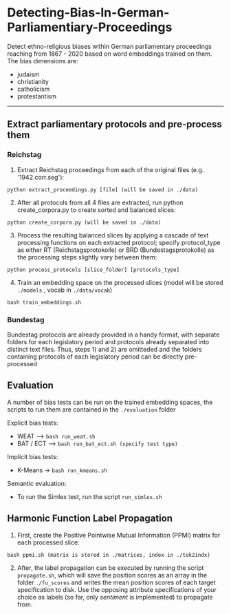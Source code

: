 # Detecting-Bias-In-German-Parliamentiary-Proceedings
Detect ethno-religious biases within German parliamentary proceedings reaching from 1867 - 2020 based on word embeddings trained on them. The bias dimensions are:

* judaism
* christianity
* catholicism
* protestantism
-----------

## Extract parliamentary protocols and pre-process them

### Reichstag
1) Extract Reichstag proceedings from each of the original files (e.g. '1942.corr.seg'):
```
python extract_proceedings.py [file] (will be saved in ./data)
```
2) After all protocols from all 4 files are extracted, run python create_corpora.py to create sorted and balanced slices:
```
python create_corpora.py (will be saved in ./data)
```
3) Process the resulting balanced slices by applying a cascade of text processing functions on each extracted protocol; specify protocol_type as either RT (Reichstagsprotokolle) or BRD (Bundestagsprotokolle) as the processing steps slightly vary between them:
```
python process_protocols [slice_folder] [protocols_type]
```
4) Train an embedding space on the processed slices (model will be stored ```./models``` , vocab in ```./data/vocab```)
```
bash train_embeddings.sh 
```

### Bundestag
Bundestag protocols are already provided in a handy format, with separate folders for each legislatory period and protocols already separated into distinct text files.
Thus, steps 1) and 2) are omitteded and the folders containing protocols of each legislatory period can be directly pre-processed

## Evaluation
A number of bias tests can be run on the trained embedding spaces, the scripts to run them are contained in the ```./evaluation``` folder

Explicit bias tests:

* WEAT --> ```bash run_weat.sh```
* BAT / ECT --> ```bash run_bat_ect.sh (specify test type)```

Implicit bias tests:

* K-Means -> ```bash run_kmeans.sh```

Semantic evaluation:
* To run the Simlex test, run the script ```run_simlex.sh```


## Harmonic Function Label Propagation

1) First, create the Positive Pointwise Mutual Information (PPMI) matrix for each processed slice:
```
bash ppmi.sh (matrix is stored in ./matrices, index in ./tok2indx)
```

2) After, the label propagation can be executed by running the script ```propagate.sh```, which will save the position scores as an array in the folder ```./fu_scores```
and writes the mean position scores of each target specification to disk. Use the opposing attribute specifications of your choice as labels (so far, only *sentiment* is implemented) to propagate from.



 
